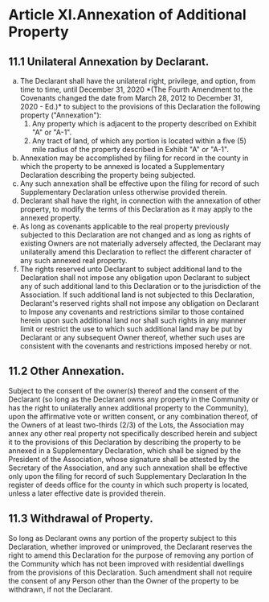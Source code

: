 # Article XI.Annexation of Additional Property

## 11.1 Unilateral Annexation by Declarant.

<ol type="a">
  <li>The Declarant shall have the unilateral right, privilege, and option, from time to time, until December 31, 2020 *(The Fourth Amendment to the Covenants changed the date from March 28, 2012 to December 31, 2020 - Ed.)* to subject to the provisions of this Declaration the following property ("Annexation"):
    <ol>
    <li>Any property which is adjacent to the property described on Exhibit "A" or "A-1".</li>
    <li>Any tract of land, of which any portion is located within a five (5) mile radius of the
property described in Exhibit "A" or "A-1".</li></ol></li>
  <li>Annexation may be accomplished by filing for record in the county in which the property to be annexed is located a Supplementary Declaration describing the property being subjected.</li>
  <li>Any such annexation shall be effective upon the filing for record of such Supplementary Declaration unless otherwise provided therein.</li>
  <li>Declarant shall have the right, in connection with the annexation of other property, to modify the terms of this Declaration as it may apply to the annexed property.</li>
  <li>As long as covenants applicable to the real property previously subjected to this Declaration are not changed and as long as rights of existing Owners are not materially adversely affected, the Declarant may unilaterally amend this Declaration to reflect the different character of any such annexed real property.</li>
  <li>The rights reserved unto Declarant to subject additional land to the Declaration shall not impose any obligation upon Declarant to subject any of such additional land to this Declaration or to the jurisdiction of the Association. If such additional land is not subjected to this Declaration, Declarant's reserved rights shall not impose any obligation on Declarant to Impose any covenants and restrictions similar to those contained herein upon such additional land nor shall such rights in any manner limit or restrict the use to which such additional land may be put by Declarant or any subsequent Owner thereof, whether such uses are consistent with the covenants and restrictions imposed hereby or not.</li>
</ol>

## 11.2 Other Annexation.
Subject to the consent of the owner(s) thereof and the consent of the Declarant (so long as the Declarant owns any property in the Community or has the right to unilaterally annex additional property to the Community), upon the affirmative vote or written consent, or any combination thereof, of the Owners of at least two-thirds (2/3) of the Lots, the Association may annex any other real property not specifically described herein and subject it to the provisions of this Declaration by describing the property to be annexed in a Supplementary Declaration, which shall be signed by the President of the Association, whose signature shall be attested by the Secretary of the Association, and any such annexation shall be effective only upon the filing for record of such Supplementary Declaration In the register of deeds office for the county in which such property is located, unless a later effective date is provided therein.

## 11.3 Withdrawal of Property.
So long as Declarant owns any portion of the property subject to this Declaration, whether improved or unimproved, the Declarant reserves the right to amend this Declaration for the  purpose of removing any portion of the Community which has not been improved with residential dwellings from the provisions of this Declaration. Such amendment shall not require the consent of any Person other than the Owner of the property to be withdrawn, if not the Declarant.
